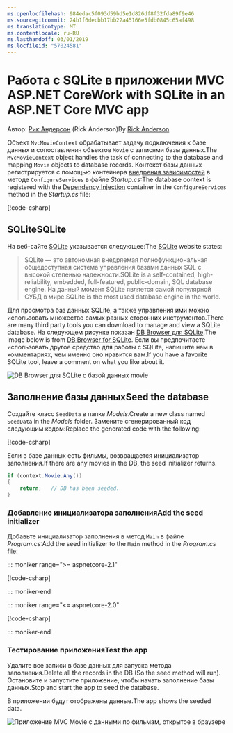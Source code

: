 ```yaml
---
ms.openlocfilehash: 984edac5f093d59bd5e1d826df8f32fda89f9e46
ms.sourcegitcommit: 24b1f6decbb17bb22a45166e5fdb0845c65af498
ms.translationtype: MT
ms.contentlocale: ru-RU
ms.lasthandoff: 03/01/2019
ms.locfileid: "57024581"
---
```

# <a name="work-with-sqlite-in-an-aspnet-core-mvc-app"></a><span data-ttu-id="cf29c-101">Работа с SQLite в приложении MVC ASP.NET Core</span><span class="sxs-lookup"><span data-stu-id="cf29c-101">Work with SQLite in an ASP.NET Core MVC app</span></span>

<span data-ttu-id="cf29c-102">Автор: [Рик Андерсон](https://twitter.com/RickAndMSFT) (Rick Anderson)</span><span class="sxs-lookup"><span data-stu-id="cf29c-102">By [Rick Anderson](https://twitter.com/RickAndMSFT)</span></span>

<span data-ttu-id="cf29c-103">Объект `MvcMovieContext` обрабатывает задачу подключения к базе данных и сопоставления объектов `Movie` с записями базы данных.</span><span class="sxs-lookup"><span data-stu-id="cf29c-103">The `MvcMovieContext` object handles the task of connecting to the database and mapping `Movie` objects to database records.</span></span> <span data-ttu-id="cf29c-104">Контекст базы данных регистрируется с помощью контейнера [внедрения зависимостей](xref:fundamentals/dependency-injection) в методе `ConfigureServices` в файле *Startup.cs*:</span><span class="sxs-lookup"><span data-stu-id="cf29c-104">The database context is registered with the [Dependency Injection](xref:fundamentals/dependency-injection) container in the `ConfigureServices` method in the *Startup.cs* file:</span></span>

[!code-csharp[](~/tutorials/first-mvc-app-xplat/start-mvc/sample/MvcMovie/Startup.cs?name=snippet2&highlight=6-8)]

## <a name="sqlite"></a><span data-ttu-id="cf29c-105">SQLite</span><span class="sxs-lookup"><span data-stu-id="cf29c-105">SQLite</span></span>

<span data-ttu-id="cf29c-106">На веб-сайте [SQLite](https://www.sqlite.org/) указывается следующее:</span><span class="sxs-lookup"><span data-stu-id="cf29c-106">The [SQLite](https://www.sqlite.org/) website states:</span></span>

> <span data-ttu-id="cf29c-107">SQLite — это автономная внедряемая полнофункциональная общедоступная система управления базами данных SQL с высокой степенью надежности.</span><span class="sxs-lookup"><span data-stu-id="cf29c-107">SQLite is a self-contained, high-reliability, embedded, full-featured, public-domain, SQL database engine.</span></span> <span data-ttu-id="cf29c-108">На данный момент SQLite является самой популярной СУБД в мире.</span><span class="sxs-lookup"><span data-stu-id="cf29c-108">SQLite is the most used database engine in the world.</span></span>

<span data-ttu-id="cf29c-109">Для просмотра баз данных SQLite, а также управления ими можно использовать множество самых разных сторонних инструментов.</span><span class="sxs-lookup"><span data-stu-id="cf29c-109">There are many third party tools you can download to manage and view a SQLite database.</span></span> <span data-ttu-id="cf29c-110">На следующем рисунке показан [DB Browser для SQLite](http://sqlitebrowser.org/).</span><span class="sxs-lookup"><span data-stu-id="cf29c-110">The image below is from [DB Browser for SQLite](http://sqlitebrowser.org/).</span></span> <span data-ttu-id="cf29c-111">Если вы предпочитаете использовать другое средство для работы с SQLite, напишите нам в комментариях, чем именно оно нравится вам.</span><span class="sxs-lookup"><span data-stu-id="cf29c-111">If you have a favorite SQLite tool, leave a comment on what you like about it.</span></span>

![DB Browser для SQLite с базой данных movie](~/tutorials/first-mvc-app-xplat/working-with-sql/_static/dbb.png)

## <a name="seed-the-database"></a><span data-ttu-id="cf29c-113">Заполнение базы данных</span><span class="sxs-lookup"><span data-stu-id="cf29c-113">Seed the database</span></span>

<span data-ttu-id="cf29c-114">Создайте класс `SeedData` в папке *Models*.</span><span class="sxs-lookup"><span data-stu-id="cf29c-114">Create a new class named `SeedData` in the *Models* folder.</span></span> <span data-ttu-id="cf29c-115">Замените сгенерированный код следующим кодом:</span><span class="sxs-lookup"><span data-stu-id="cf29c-115">Replace the generated code with the following:</span></span>

[!code-csharp[](~/tutorials/first-mvc-app/start-mvc/sample/MvcMovie/Models/SeedData.cs?name=snippet_1)]

<span data-ttu-id="cf29c-116">Если в базе данных есть фильмы, возвращается инициализатор заполнения.</span><span class="sxs-lookup"><span data-stu-id="cf29c-116">If there are any movies in the DB, the seed initializer returns.</span></span>

```csharp
if (context.Movie.Any())
{
    return;   // DB has been seeded.
}
```

<a name="si"></a>
### <a name="add-the-seed-initializer"></a><span data-ttu-id="cf29c-117">Добавление инициализатора заполнения</span><span class="sxs-lookup"><span data-stu-id="cf29c-117">Add the seed initializer</span></span>

<span data-ttu-id="cf29c-118">Добавьте инициализатор заполнения в метод `Main` в файле *Program.cs*:</span><span class="sxs-lookup"><span data-stu-id="cf29c-118">Add the seed initializer to the `Main` method in the *Program.cs* file:</span></span>

::: moniker range=">= aspnetcore-2.1"

[!code-csharp[](~/tutorials/first-mvc-app/start-mvc/sample/MvcMovie21/Program.cs)]

::: moniker-end

::: moniker range="<= aspnetcore-2.0"

[!code-csharp[](~/tutorials/first-mvc-app/start-mvc/sample/MvcMovie/Program.cs?highlight=6,16-32)]

::: moniker-end

### <a name="test-the-app"></a><span data-ttu-id="cf29c-119">Тестирование приложения</span><span class="sxs-lookup"><span data-stu-id="cf29c-119">Test the app</span></span>

<span data-ttu-id="cf29c-120">Удалите все записи в базе данных для запуска метода заполнения.</span><span class="sxs-lookup"><span data-stu-id="cf29c-120">Delete all the records in the DB (So the seed method will run).</span></span> <span data-ttu-id="cf29c-121">Остановите и запустите приложение, чтобы начать заполнение базы данных.</span><span class="sxs-lookup"><span data-stu-id="cf29c-121">Stop and start the app to seed the database.</span></span>
   
<span data-ttu-id="cf29c-122">В приложении будут отображены данные.</span><span class="sxs-lookup"><span data-stu-id="cf29c-122">The app shows the seeded data.</span></span>

![Приложение MVC Movie с данными по фильмам, открытое в браузере](~/tutorials/first-mvc-app/working-with-sql/_static/m55.png)

